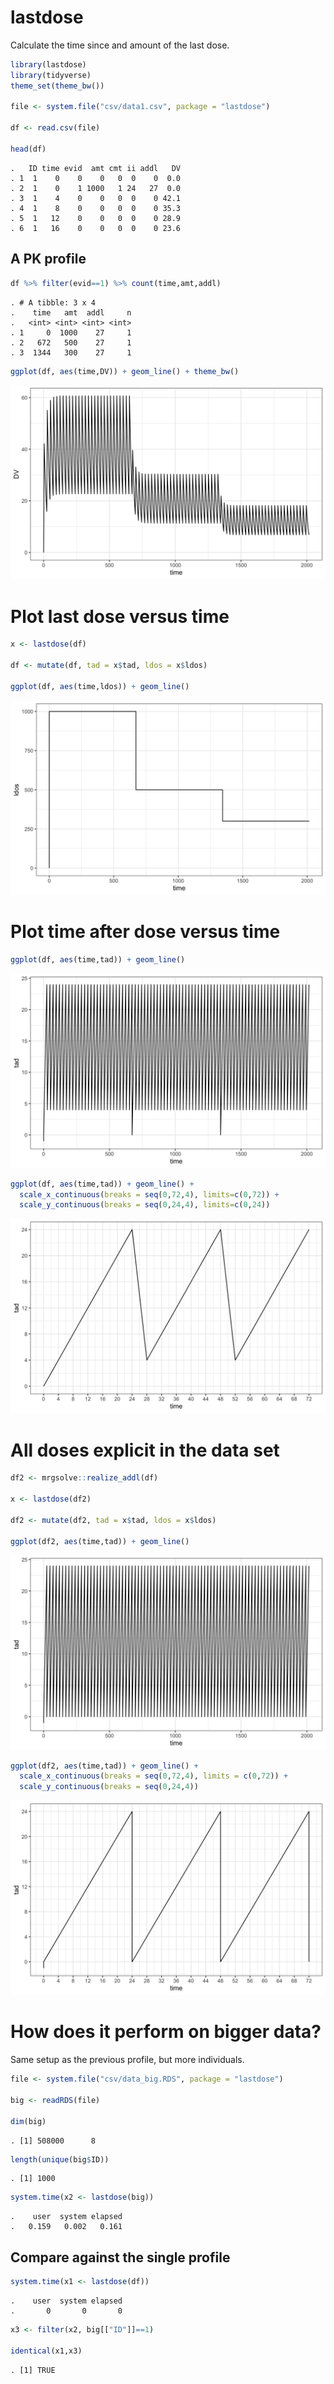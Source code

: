 
# lastdose

Calculate the time since and amount of the last dose.

``` r
library(lastdose)
library(tidyverse)
theme_set(theme_bw())

file <- system.file("csv/data1.csv", package = "lastdose")

df <- read.csv(file) 

head(df)
```

    .   ID time evid  amt cmt ii addl   DV
    . 1  1    0    0    0   0  0    0  0.0
    . 2  1    0    1 1000   1 24   27  0.0
    . 3  1    4    0    0   0  0    0 42.1
    . 4  1    8    0    0   0  0    0 35.3
    . 5  1   12    0    0   0  0    0 28.9
    . 6  1   16    0    0   0  0    0 23.6

## A PK profile

``` r
df %>% filter(evid==1) %>% count(time,amt,addl)
```

    . # A tibble: 3 x 4
    .    time   amt  addl     n
    .   <int> <int> <int> <int>
    . 1     0  1000    27     1
    . 2   672   500    27     1
    . 3  1344   300    27     1

``` r
ggplot(df, aes(time,DV)) + geom_line() + theme_bw()
```

![](inst/img/readme-unnamed-chunk-3-1.png)<!-- -->

# Plot last dose versus time

``` r
x <- lastdose(df)

df <- mutate(df, tad = x$tad, ldos = x$ldos)

ggplot(df, aes(time,ldos)) + geom_line()
```

![](inst/img/readme-unnamed-chunk-4-1.png)<!-- -->

# Plot time after dose versus time

``` r
ggplot(df, aes(time,tad)) + geom_line()
```

![](inst/img/readme-unnamed-chunk-5-1.png)<!-- -->

``` r
ggplot(df, aes(time,tad)) + geom_line() + 
  scale_x_continuous(breaks = seq(0,72,4), limits=c(0,72)) + 
  scale_y_continuous(breaks = seq(0,24,4), limits=c(0,24)) 
```

![](inst/img/readme-unnamed-chunk-5-2.png)<!-- -->

# All doses explicit in the data set

``` r
df2 <- mrgsolve::realize_addl(df) 

x <- lastdose(df2)

df2 <- mutate(df2, tad = x$tad, ldos = x$ldos)

ggplot(df2, aes(time,tad)) + geom_line()
```

![](inst/img/readme-unnamed-chunk-6-1.png)<!-- -->

``` r
ggplot(df2, aes(time,tad)) + geom_line() + 
  scale_x_continuous(breaks = seq(0,72,4), limits = c(0,72)) + 
  scale_y_continuous(breaks = seq(0,24,4))
```

![](inst/img/readme-unnamed-chunk-6-2.png)<!-- -->

# How does it perform on bigger data?

Same setup as the previous profile, but more individuals.

``` r
file <- system.file("csv/data_big.RDS", package = "lastdose")

big <- readRDS(file)

dim(big)
```

    . [1] 508000      8

``` r
length(unique(big$ID))
```

    . [1] 1000

``` r
system.time(x2 <- lastdose(big))
```

    .    user  system elapsed 
    .   0.159   0.002   0.161

## Compare against the single profile

``` r
system.time(x1 <- lastdose(df))
```

    .    user  system elapsed 
    .       0       0       0

``` r
x3 <- filter(x2, big[["ID"]]==1)

identical(x1,x3)
```

    . [1] TRUE
